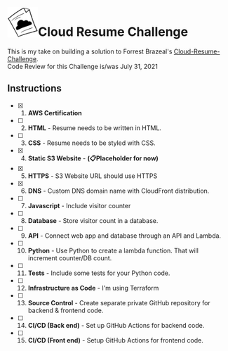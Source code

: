 <img src="logo.png" align="left" alt="drawing" width="70"/>

# Cloud Resume Challenge  


This is my take on building a solution to Forrest Brazeal's [Cloud-Resume-Challenge](https://cloudresumechallenge.dev/instructions/).  
Code Review for this Challenge is/was July 31, 2021 

## Instructions 

- [x] 1. **AWS Certification**  
- [ ] 2. **HTML** - Resume needs to be written in HTML.  
- [ ] 3. **CSS** - Resume needs to be styled with CSS.  
- [x] 4. **Static S3 Website** - **(:clipboard:Placeholder for now)**
- [x] 5. **HTTPS** - S3 Website URL should use HTTPS  
- [x] 6. **DNS** - Custom DNS domain name with CloudFront distribution.  
- [ ] 7.  **Javascript** - Include visitor counter  
- [ ] 8.  **Database** - Store visitor count in a database.  
- [ ] 9. **API** - Connect web app and database through an API and Lambda.  
- [ ] 10. **Python** - Use Python to create a lambda function. That will increment counter/DB count.  
- [ ] 11. **Tests** - Include some tests for your Python code.  
- [ ] 12. **Infrastructure as Code** - I'm using Terraform  
- [ ] 13. **Source Control** - Create separate private GitHub repository for backend & frontend code.  
- [ ] 14. **CI/CD (Back end)** - Set up GitHub Actions for backend code.  
- [ ] 15. **CI/CD (Front end)** - Setup GitHub Actions for frontend code. 
